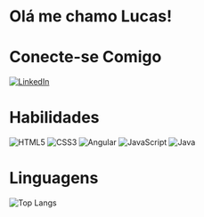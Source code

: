 <h1>Olá me chamo Lucas!</h1>


# Conecte-se Comigo
[![LinkedIn](https://img.shields.io/badge/GitHub-fff?style=for-the-badge&logo=github&logoColor=0E76A8)](https://github.com/lscunha)


# Habilidades
![HTML5](https://img.shields.io/badge/HTML5-fff?style=for-the-badge&logo=html5)
![CSS3](https://img.shields.io/badge/CSS3-fff?style=for-the-badge&logo=css3&logoColor=264CE4)
![Angular](https://img.shields.io/badge/Angular-fff?style=for-the-badge&logo=angular&logoColor=C3002F)
![JavaScript](https://img.shields.io/badge/JavaScript-fff?style=for-the-badge&logo=javascript)
![Java](https://img.shields.io/badge/Java-fff?style=for-the-badge&logo=java)

# Linguagens
![Top Langs](https://github-readme-stats-git-masterrstaa-rickstaa.vercel.app/api/top-langs/?username=Ismagold67&bg_color=fff&border_color=30A3DC&title_color=E94D5F&text_color=000&)